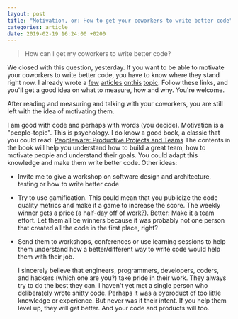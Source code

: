 ```yaml
---
layout: post
title: "Motivation, or: How to get your coworkers to write better code"
categories: article
date: 2019-02-19 16:24:00 +0200
---
```



> How can I get my coworkers to write better code?

We closed with this question, yesterday. If you want to be able to motivate your coworkers to write better code, you have to know where they stand right now. I already wrote a [few][1] [articles][2] [on][3][this][4] [topic][5]. Follow these links, and you'll get a good idea on what to measure, how and why. You're welcome.

After reading and measuring and talking with your coworkers, you are still left with the idea of motivating them.

I am good with code and perhaps with words (you decide). Motivation is a "people-topic". This is psychology. I do know a good book, a classic that you could read: [Peopleware: Productive Projects and Teams][6]
The contents in the book will help you understand how to build a great team, how to motivate people and understand their goals. You could adapt this knowledge and make them write better code.
Other ideas:

- Invite me to give a workshop on software design and architecture, testing or how to write better code
- Try to use gamification. This could mean that you publicize the code quality metrics and make it a game to increase the score. The weekly winner gets a price (a half-day off of work?). Better: Make it a team effort. Let them all be winners because it was probably not one person that created all the code in the first place, right?
- Send them to workshops, conferences or use learning sessions to help them understand how a better/different way to write code would help them with their job.

	I sincerely believe that engineers, programmers, developers, coders, and hackers (which one are you?) take pride in their work. They always try to do the best they can. I haven't yet met a single person who deliberately wrote shitty code. Perhaps it was a byproduct of too little knowledge or experience. But never was it their intent. If you help them level up, they will get better. And your code and products will too.

[1]:	https://www.holgerfrohloff.de/newsletter/2019/02/18/confidence,-or-how-to-assess-your-coworkers.html
[2]:	https://www.holgerfrohloff.de/newsletter/2018/10/22/indentation-as-a-complexity-metric.html
[3]:	https://www.holgerfrohloff.de/newsletter/2018/10/04/measure-it.html
[4]:	https://www.holgerfrohloff.de/newsletter/2018/09/21/cyclomatic-complexity.html
[5]:	https://www.holgerfrohloff.de/newsletter/2018/09/14/again-why-are-we-doing-this.html
[6]:	https://www.amazon.de/dp/0321934113/?coliid=I60O0MGIP6QV3&colid=33VJE6UQ73R8G&psc=0&ref_=lv_ov_lig_dp_it
